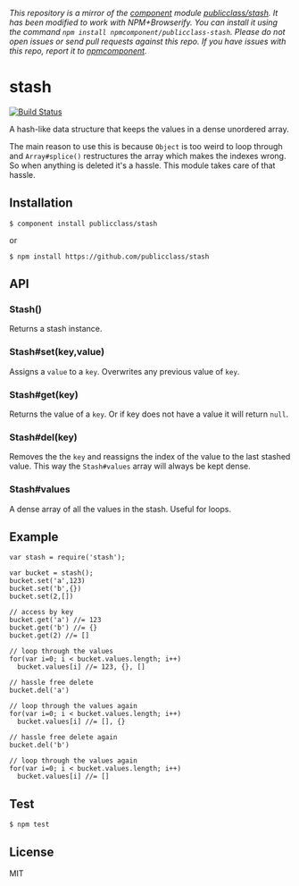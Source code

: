 *This repository is a mirror of the [component](http://component.io) module [publicclass/stash](http://github.com/publicclass/stash). It has been modified to work with NPM+Browserify. You can install it using the command `npm install npmcomponent/publicclass-stash`. Please do not open issues or send pull requests against this repo. If you have issues with this repo, report it to [npmcomponent](https://github.com/airportyh/npmcomponent).*
# stash

  [![Build Status](https://travis-ci.org/publicclass/stash.png)](https://travis-ci.org/publicclass/stash)

  A hash-like data structure that keeps the values in a dense unordered array.

  The main reason to use this is because `Object` is too weird to loop through and `Array#splice()` restructures the array which makes the indexes wrong. So when anything is deleted it's a hassle. This module takes care of that hassle.


## Installation

    $ component install publicclass/stash

  or

    $ npm install https://github.com/publicclass/stash

## API

### Stash()

  Returns a stash instance.
  
### Stash#set(key,value)

  Assigns a `value` to a `key`. Overwrites any previous value of `key`.
  
### Stash#get(key)

  Returns the value of a `key`. Or if key does not have a value it will return `null`.

### Stash#del(key)

  Removes the the `key` and reassigns the index of the value to the last stashed value. This way the `Stash#values` array will always be kept dense.

### Stash#values

  A dense array of all the values in the stash. Useful for loops.

## Example

    var stash = require('stash');

    var bucket = stash();
    bucket.set('a',123)
    bucket.set('b',{})
    bucket.set(2,[])

    // access by key
    bucket.get('a') //= 123
    bucket.get('b') //= {}
    bucket.get(2) //= []

    // loop through the values
    for(var i=0; i < bucket.values.length; i++)
      bucket.values[i] //= 123, {}, []

    // hassle free delete
    bucket.del('a')

    // loop through the values again
    for(var i=0; i < bucket.values.length; i++)
      bucket.values[i] //= [], {}

    // hassle free delete again
    bucket.del('b')

    // loop through the values again
    for(var i=0; i < bucket.values.length; i++)
      bucket.values[i] //= []

## Test

    $ npm test

## License

  MIT

